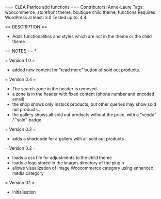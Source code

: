=== CLEA Patrice add functions ===
Contributors: Anne-Laure
Tags: woocommerce, storefront theme, boutique child theme, functions
Requires WordPress at least: 3.0
Tested up to: 4.4



== DESCRIPTION ==
* Adds functionalities and styles which are not in the theme or the child theme

== NOTES ==
* 


= Version 1.0 =
* added new content for "read more" button of sold out products.

= Version 0.4 =
* The search zone in the header is removed
* a zone is in the header with fixed content (phone number and encoded email)
* the shop shows only instock products, but other queries may show sold out products...
* the gallery shows all sold out products without the price, with a "vendu" / "sold" badge

= Version 0.3 =
* adds a shortcode for a gallery with all sold out products

= Version 0.2 =
* loads a css file for adjustments to the child theme
* loads a logo stored in the images directory of the plugin
* allows visualization of image Woocommerce category using enhanced media category 

= Version 0.1 =
* initialisation 
